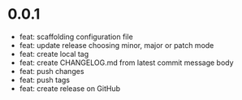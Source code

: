 # 0.0.1

* feat: scaffolding configuration file
* feat: update release choosing minor, major or patch mode
* feat: create local tag
* feat: create CHANGELOG.md from latest commit message body
* feat: push changes
* feat: push tags
* feat: create release on GitHub

